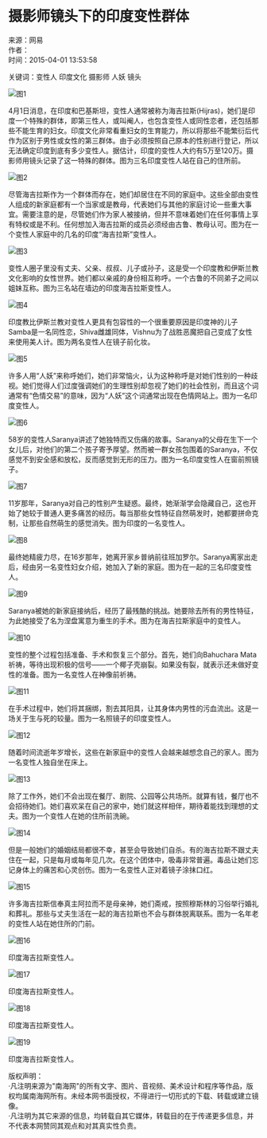# 摄影师镜头下的印度变性群体

来源：网易  
作者：  
时间：2015-04-01 13:53:58  

关键词：变性人 印度文化 摄影师 人妖 镜头  

![图1](http://www.hinews.cn/news/images/d_xux.jpg)

4月1日消息，在印度和巴基斯坦，变性人通常被称为海吉拉斯(Hijras)，她们是印度一个特殊的群体，即第三性人，或叫阉人，也包含变性人或同性恋者，还包括那些不能生育的妇女。印度文化非常看重妇女的生育能力，所以将那些不能繁衍后代作为区别于男性或女性的第三群体。由于必须按照自己原本的性别进行登记，所以无法确定印度到底有多少变性人。据估计，印度的变性人大约有5万至120万。摄影师用镜头记录了这一特殊的群体。图为三名印度变性人站在自己的住所前。

![图2](http://www.hinews.cn/pic/0/17/12/57/17125755_924045.jpg)

尽管海吉拉斯作为一个群体而存在，她们却居住在不同的家庭中。这些全部由变性人组成的新家庭都有一个当家或是教母，代表她们与其他的家庭讨论一些重大事宜。需要注意的是，尽管她们作为家人被接纳，但并不意味着她们在任何事情上享有特权或是不利。任何想加入海吉拉斯的成员必须经由古鲁、教母认可。图为在一个变性人家庭中的几名的印度“海吉拉斯”变性人。

![图3](http://www.hinews.cn/pic/0/17/12/57/17125756_177585.jpg)

变性人圈子里没有丈夫、父亲、叔叔、儿子或孙子，这是受一个印度教和伊斯兰教文化影响的女性世界。她们都以亲戚的身份相互称呼。一个古鲁的不同弟子之间以姐妹互称。图为三名站在墙边的印度海吉拉斯变性人。

![图4](http://www.hinews.cn/pic/0/17/12/57/17125757_732146.jpg)

印度教比伊斯兰教对变性人更具有包容性的一个很重要原因是印度神的儿子Samba是一名同性恋，Shiva雌雄同体，Vishnu为了战胜恶魔把自己变成了女性来使用美人计。图为两名变性人在镜子前化妆。

![图5](http://www.hinews.cn/pic/0/17/12/57/17125758_968746.jpg)

许多人用“人妖”来称呼她们，她们非常恼火，认为这种称呼是对她们性别的一种歧视。她们觉得人们过度强调她们的生理性别却忽视了她们的社会性别，而且这个词通常有“色情交易”的意味，因为“人妖”这个词通常出现在色情网站上。图为一名印度变性人。

![图6](http://www.hinews.cn/pic/0/17/12/57/17125759_314685.jpg)

58岁的变性人Saranya讲述了她独特而又伤痛的故事。Saranya的父母在生下一个女儿后，对他们的第二个孩子寄予厚望。然而被一群女孩包围着的Saranya，不仅感觉不到安全感和放松，反而感觉到无形的压力。图为一名印度变性人在窗前照镜子。

![图7](http://www.hinews.cn/pic/0/17/12/57/17125760_628695.jpg)

11岁那年，Saranya对自己的性别产生疑惑。最终，她渐渐学会隐藏自己，这也开始了她较于普通人更多痛苦的经历。每当那些女性特征自然萌发时，她都要拼命克制，让那些自然萌生的感觉消失。图为印度的一名变性人。

![图8](http://www.hinews.cn/pic/0/17/12/57/17125761_994056.jpg)

最终她精疲力尽，在16岁那年，她离开家乡普纳前往班加罗尔。Saranya离家出走后，经由另一名变性妇女介绍，她加入了新的家庭。图为在一起的三名印度变性人。

![图9](http://www.hinews.cn/pic/0/17/12/57/17125762_445486.jpg)

Saranya被她的新家庭接纳后，经历了最残酷的挑战。她要除去所有的男性特征，为此她接受了名为涅盘寓意为重生的手术。图为在海吉拉斯家庭中的变性人。

![图10](http://www.hinews.cn/pic/0/17/12/57/17125763_512661.jpg)

变性的整个过程包括准备、手术和恢复三个部分。首先，她们向Bahuchara Mata祈祷，等待出现积极的信号——一个椰子壳崩裂。如果没有裂，就表示还未做好变性的准备。图为一名变性人在神像前祈祷。

![图11](http://www.hinews.cn/pic/0/17/12/57/17125764_999471.jpg)

在手术过程中，她们将其捆绑，割去其阳具，让其身体内男性的污血流出。这是一场关于生与死的较量。图为一名照镜子的印度变性人。

![图12](http://www.hinews.cn/pic/0/17/12/57/17125765_567371.jpg)

随着时间流逝年岁增长，这些在新家庭中的变性人会越来越想念自己的家人。图为一名变性人独自坐在床上。

![图13](http://www.hinews.cn/pic/0/17/12/57/17125766_386367.jpg)

除了工作外，她们不会出现在餐厅、剧院、公园等公共场所。就算有钱，餐厅也不会招待她们。她们喜欢呆在自己的家中，她们就这样相伴，期待着能找到理想的丈夫。图为一个变性人在她的住所前洗碗。

![图14](http://www.hinews.cn/pic/0/17/12/57/17125767_984881.jpg)

但是一般她们的婚姻结局都很不幸，甚至会导致她们自杀。有的海吉拉斯不跟丈夫住在一起，只是每月或每年见几次。在这个团体中，吸毒非常普遍。毒品让她们忘记身体上的痛苦和心灵创伤。图为一名变性人正对着镜子涂抹口红。

![图15](http://www.hinews.cn/pic/0/17/12/57/17125768_677900.jpg)

许多海吉拉斯信奉真主阿拉而不是母亲神，她们斋戒，按照穆斯林的习俗举行婚礼和葬礼。那些与丈夫生活在一起的海吉拉斯也不会与群体脱离联系。图为一名年老的变性人站在她住所的门前。

![图16](http://www.hinews.cn/pic/0/17/12/57/17125769_252339.jpg)

印度海吉拉斯变性人。

![图17](http://www.hinews.cn/pic/0/17/12/57/17125770_950579.jpg)

印度海吉拉斯变性人。

![图18](http://www.hinews.cn/pic/0/17/12/57/17125771_774861.jpg)

印度海吉拉斯变性人。

![图19](http://www.hinews.cn/pic/0/17/12/57/17125772_113260.jpg)

印度海吉拉斯变性人。

版权声明：  
·凡注明来源为"南海网"的所有文字、图片、音视频、美术设计和程序等作品，版权均属南海网所有。未经本网书面授权，不得进行一切形式的下载、转载或建立镜像。  
·凡注明为其它来源的信息，均转载自其它媒体，转载目的在于传递更多信息，并不代表本网赞同其观点和对其真实性负责。